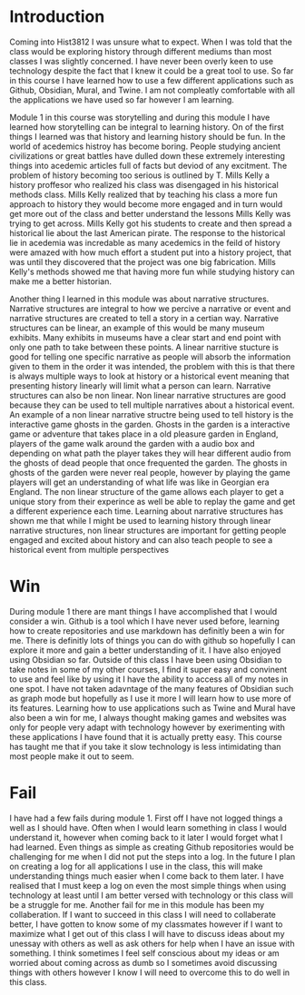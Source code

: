 # Introduction

Coming into Hist3812 I was unsure what to expect. When I was told that the class would be exploring history through different mediums than most classes I was slightly concerned. I have never been overly keen to use technology despite the fact that I knew it could be a great tool to use. So far in this course I have learned how to use a few different applications such as Github, Obsidian, Mural, and Twine. I am not compleatly comfortable with all the applications we have used so far however I am learning.

Module 1 in this course was storytelling and during this module I have learned how storytelling can be integral to learning history. On of the first things I learned was that history and learning history should be fun. In the world of acedemics histroy has become boring. People studying ancient civilizations or great battles have dulled down these extremely interesting things into acedemic articles full of facts but deviod of any excitment. The problem of history becoming too serious is outlined by T. Mills Kelly a history proffesor who realized his class was disengaged in his historical methods class. Mills Kelly realized that by teaching his class a more fun approach to history they would become more engaged and in turn would get more out of the class and better understand the lessons Mills Kelly was trying to get across. Mills Kelly got his students to create and then spread a historical lie about the last American pirate. The response to the historical lie in acedemia was incredable as many acedemics in the feild of history were amazed with how much effort a student put into a history project, that was until they discovered that the project was one big fabrication. Mills Kelly's methods showed me that having more fun while studying history can make me a better historian.

Another thing I learned in this module was about narrative structures. Narrative structures are integral to how we percive a narrative or event and narrative structures are created to tell a story in a certian way. Narrative structures can be linear, an example of this would be many museum exhibits. Many exhibits in museums have a clear start and end point with only one path to take between these points. A linear narritive stucture is good for telling one specific narrative as people will absorb the information given to them in the order it was intended, the problem with this is that there is always multiple ways to look at history or a historical event meaning that presenting history linearly will limit what a person can learn. Narrative structures can also be non linear. Non linear narrative structures are good because they can be used to tell multiple narratives about a historical event. An example of a non linear narrative structre being used to tell history is the interactive game ghosts in the garden. Ghosts in the garden is a interactive game or adventure that takes place in a old pleasure garden in England, players of the game walk around the garden with a audio box and depending on what path the player takes they will hear different audio from the ghosts of dead people that once frequented the garden. The ghosts in ghosts of the garden were never real people, however by playing the game players will get an understanding of what life was like in Georgian era England. The non linear structure of the game allows each player to get a unique story from their experince as well be able to replay the game and get a different experience each time. Learning about narrative structures has shown me that while I might be used to learning history through linear narrative structures, non linear structures are important for getting people engaged and excited about history and can also teach people to see a historical event from multiple perspectives   

# Win

During module 1 there are mant things I have accomplished that I would consider a win. Github is a tool which I have never used before, learning how to create repositories and use markdown has definitly been a win for me. There is definitly lots of things you can do with github so hopefully I can explore it more and gain a better understanding of it. I have also enjoyed using Obsidian so far. Outside of this class I have been using Obsidian to take notes in some of my other courses, I find it super easy and convinent to use and feel like by using it I have the ability to access all of my notes in one spot. I have not taken adavntage of the many features of Obsidian such as graph mode but hopefully as I use it more I will learn how to use more of its features. Learning how to use applications such as Twine and Mural have also been a win for me, I always thought making games and websites was only for people very adapt with technology however by exerimenting with these applications I have found that it is actually pretty easy. This course has taught me that if you take it slow technology is less intimidating than most people make it out to seem.

# Fail

I have had a few fails during module 1. First off I have not logged things a well as I should have. Often when I would learn something in class I would understand it, however when coming back to it later I would forget what I had learned. Even things as simple as creating Github repositories would be challenging for me when I did not put the steps into a log. In the future I plan on creating a log for all applications I use in the class, this will make understanding things much easier when I come back to them later. I have realised that I must keep a log on even the most simple things when using technology at least until I am better versed with technology or this class will be a struggle for me. Another fail for me in this module has been my collaberation. If I want to succeed in this class I will need to collaberate better, I have gotten to know some of my classmates however if I want to maximize what I get out of this class I will have to discuss ideas about my unessay with others as well as ask others for help when I have an issue with something. I think sometimes I feel self conscious about my ideas or am worried about coming across as dumb so I sometimes avoid discussing things with others however I know I will need to overcome this to do well in this class.     
